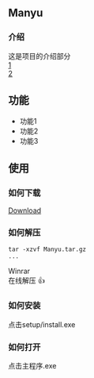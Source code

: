 ## Manyu
### 介绍
这是项目的介绍部分<br>
[1](https://baidu.com)<br>
[2](https://google.com)
## 功能
+ 功能1
+ 功能2
+ 功能3
## 使用
### 如何下载
[Download](https://switch520.com)
### 如何解压
```
tar -xzvf Manyu.tar.gz
...
```
Winrar<br>
在线解压 :+1:
### 如何安装
点击setup/install.exe
### 如何打开
点击主程序.exe
